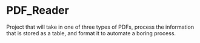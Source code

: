 # PDF_Reader
Project that will take in one of three types of PDFs, process the information that is stored as a table, and format it to automate a boring process.
